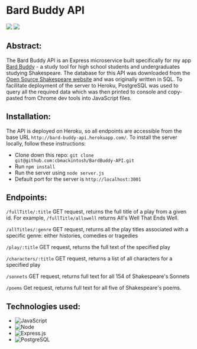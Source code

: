 # Bard Buddy API

<img src="https://img.shields.io/badge/LinkedIn-cameron--mackintosh-informational?style=for-the-badge&labelColor=black&logo=linkedin&logoColor=0077b5&&color=0FBBD6"/>
<img src="https://img.shields.io/badge/Github-cbmackintosh-informational?style=for-the-badge&labelColor=black&logo=github&color=8B0BD5"/>

## Abstract:

The Bard Buddy API is an Express microservice built specifically for my app <a href="https://github.com/cbmackintosh/bard-buddy">Bard Buddy</a> - a study tool for high school students and undergraduates studying Shakespeare. The database for this API was downloaded from the <a href="https://www.opensourceshakespeare.org/">Open Source Shakespeare website</a> and was originally written in SQL. To facilitate deployment of the server to Heroku, PostgreSQL was used to query all the required data which was then printed to console and copy-pasted from Chrome dev tools into JavaScript files.

## Installation:

The API is deployed on Heroku, so all endpoints are accessible from the base URL `http://bard-buddy-api.herokuapp.com/`. To install the server locally, follow these instructions:

* Clone down this repo: `git clone git@github.com:cbmackintosh/BardBuddy-API.git`
* Run `npm install`
* Run the server using `node server.js`
* Default port for the server is `http://localhost:3001`

## Endpoints:

`/fullTitle/:title` GET request, returns the full title of a play from a given id. For example, `/fullTitle/allswell` returns All's Well That Ends Well.

`/allTitles/:genre` GET request, returns all the play titles associated with a specific genre: either histories, comedies or tragedies

`/play/:title` GET request, returns the full text of the specified play

`/characters/:title` GET request, returns a list of all characters for a specified play

`/sonnets` GET request, returns full text for all 154 of Shakespeare's Sonnets

`/poems` Get request, returns full text for all five of Shakespeare's poems.

## Technologies used:

* ![JavaScript](https://img.shields.io/badge/javascript%20-%23323330.svg?&style=for-the-badge&logo=javascript&logoColor=%23F7DF1E)
* ![Node](https://img.shields.io/badge/node.js%20-%2343853D.svg?&style=for-the-badge&logo=node.js&logoColor=white)
* ![Express.js](https://img.shields.io/badge/Express%20-%2343853D.svg?&style=for-the-badge&logo=node.js&logoColor=white)
* ![PostgreSQL](https://img.shields.io/badge/postgresql%20-%23E34F26.svg?&style=for-the-badge&logo=postgresql&logoColor=white)
